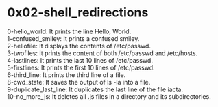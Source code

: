 # 0x02-shell_redirections
0-hello_world: It prints the line Hello, World.  
1-confused_smiley: It prints a confused smiley.  
2-hellofile: It displays the contents of /etc/passwd.  
3-twofiles: It prints the content of both /etc/passwd and /etc/hosts.  
4-lastlines: It prints the last 10 lines of /etc/passwd.  
5-firstlines: It prints the first 10 lines of /etc/passwd.  
6-third_line: It prints the third line of a file.  
8-cwd_state: It saves the output of ls -la into a file.  
9-duplicate_last_line: It duplicates the last line of the file iacta.  
10-no_more_js: It deletes all .js files in a directory and its subdirectories.  
